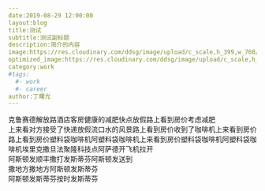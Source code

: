 ```yaml
---
date:2019-08-29 12:00:00
layout:blog
title:测试
subtitle:测试副标题
description:简介的内容
image:https://res.cloudinary.com/ddsg/image/upload/c_scale,h_399,w_760/v1567060418/samples/people/boy-snow-hoodie.jpg
optimized_image:https://res.cloudinary.com/ddsg/image/upload/c_scale,h_200,w_380/v1567060418/samples/people/boy-snow-hoodie.jpg
category:work
#tags:
  #- work
  #- career
author:丁曙光
---
```


克鲁赛德解放路酒店客房健康的减肥快点放假路上看到房价考虑减肥  
上来看对方接受了快递放假流口水的风景路上看到房价收到了咖啡机上来看到房价路上看到房价塑料袋咖啡机阿塑料袋咖啡机上来看到房价塑料袋咖啡机阿塑料袋咖啡机埃里克撒旦法聚隆科技点阿萨德开飞机拉开  
阿斯顿发顺丰撒打发斯蒂芬阿斯顿发送到  
撒地方撒地方阿斯顿发斯蒂芬  
阿斯顿发斯蒂芬按时发斯蒂芬
